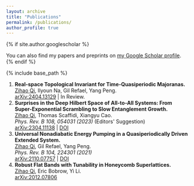 ```yaml
---
layout: archive
title: "Publications"
permalink: /publications/
author_profile: true
---
```


{% if site.author.googlescholar %}
  <div class="wordwrap">You can also find my papers and preprints on <a href="{{site.author.googlescholar}}">my Google Scholar profile</a>.</div>
{% endif %}

{% include base_path %}

1. **Real-space Topological Invariant for Time-Quasiperiodic Majoranas.** <br>
   <ins>Zihao Qi</ins>, Ilyoun Na, Gil Refael, Yang Peng. <br>
   [arXiv:2404.13129](https://arxiv.org/abs/2404.13129) | In Review.
2. **Surprises in the Deep Hilbert Space of All-to-All Systems: From Super-Exponential Scrambling to Slow Entanglement Growth.** <br>
   <ins>Zihao Qi</ins>, Thomas Scaffidi, Xiangyu Cao. <br>
   _Phys. Rev. B 108, 054031 (2023)_ (Editors' Suggestion) <br>
   [arXiv:2304.11138](https://arxiv.org/abs/2304.11138) | [DOI](https://journals.aps.org/prb/abstract/10.1103/PhysRevB.108.054301)
3. **Universal Nonadiabatic Energy Pumping in a Quasiperiodically Driven Extended System.** <br>
  <ins>Zihao Qi</ins>, Gil Refael, Yang Peng. <br>
  _Phys. Rev. B 104, 224301 (2021)_ <br>
  [arXiv:2110.07757](https://arxiv.org/abs/2110.07757) | [DOI](https://journals.aps.org/prb/abstract/10.1103/PhysRevB.104.224301)  
4. **Robust Flat Bands with Tunability in Honeycomb Superlattices.** <br>
   <ins>Zihao Qi</ins>, Eric Bobrow, Yi Li. <br>
  [arXiv:2012.07806](https://arxiv.org/abs/2012.07806)
